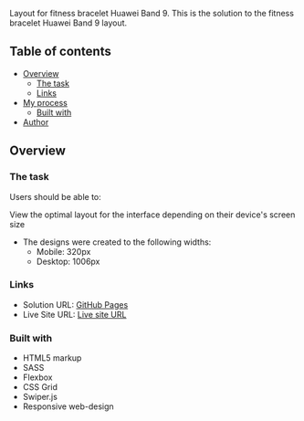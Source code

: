 Layout for fitness bracelet Huawei Band 9.
This is the solution to the fitness bracelet Huawei Band 9 layout.

## Table of contents

- [Overview](#overview)
  - [The task](#the-task)
  - [Links](#links)
- [My process](#my-process)
  - [Built with](#built-with)
- [Author](#author)

## Overview

### The task

Users should be able to:

View the optimal layout for the interface depending on their device's screen size

- The designs were created to the following widths:
  - Mobile: 320px
  - Desktop: 1006px

### Links

- Solution URL: [GitHub Pages](https://github.com/OlSerkes/huawei-band9)
- Live Site URL: [Live site URL](https://olserkes.github.io/huawei-band9/)

### Built with

- HTML5 markup
- SASS
- Flexbox
- CSS Grid
- Swiper.js
- Responsive web-design
